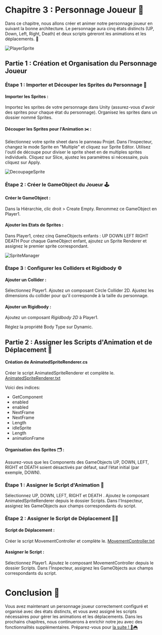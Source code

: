 # Chapitre 3 : Personnage Joueur 🕺
Dans ce chapitre, nous allons créer et animer notre personnage joueur en suivant la bonne architecture. Le personnage aura cinq états distincts (UP, Down, Left, Right, Death) et deux scripts géreront les animations et les déplacements. 🚀

![PlayerSprite](Images/playerSprite.png)

## Partie 1 : Création et Organisation du Personnage Joueur

### Étape 1 : Importer et Découper les Sprites du Personnage 🎨

#### Importer les Sprites :
Importez les sprites de votre personnage dans Unity (assurez-vous d'avoir des sprites pour chaque état du personnage).
Organisez les sprites dans un dossier nommé Sprites.

#### Découper les Sprites pour l'Animation ✂️ :
Sélectionnez votre sprite sheet dans le panneau Projet.
Dans l’Inspecteur, changez le mode Sprite en "Multiple" et cliquez sur Sprite Editor.
Utilisez l'outil de découpe pour diviser le sprite sheet en de multiples sprites individuels.
Cliquez sur Slice, ajustez les paramètres si nécessaire, puis cliquez sur Apply.

![DecoupageSprite](Images/DecoupageSprite.png)

### Étape 2 : Créer le GameObject du Joueur 🕹️

#### Créer le GameObject :
Dans la Hiérarchie, clic droit > Create Empty.
Renommez ce GameObject en Player1.

#### Ajouter les Etats de Sprites :
Dans Player1, créez cinq GameObjects enfants :
UP
DOWN
LEFT
RIGHT
DEATH
Pour chaque GameObject enfant, ajoutez un Sprite Renderer et assignez le premier sprite correspondant.

![SpriteManager](Images/SpriteManager.png)

### Étape 3 : Configurer les Colliders et Rigidbody ⚙️

#### Ajouter un Collider :
Sélectionnez Player1.
Ajoutez un composant Circle Collider 2D.
Ajustez les dimensions du collider pour qu'il corresponde à la taille du personnage.

#### Ajouter un Rigidbody :
Ajoutez un composant *Rigidbody 2D* à Player1.
   
Réglez la propriété Body Type sur Dynamic.

## Partie 2 : Assigner les Scripts d'Animation et de Déplacement 📜

#### Création de AnimatedSpriteRenderer.cs

Créer le script AnimatedSpriteRenderer et complète le.
[AnimatedSpriteRenderer.txt](https://github.com/user-attachments/files/16747384/AnimatedSpriteRenderer.txt)

Voici des indices:
- GetComponent
- enabled
- enabled
- NextFrame
- NextFrame
- Length
- idleSprite
- Length
- animationFrame

#### Organisation des Sprites 🗂️ :
Assurez-vous que les Components des GameObjects UP, DOWN, LEFT, RIGHT et DEATH soient désactivés par défaut, sauf l’état initial (par exemple, DOWN).

### Étape 1 : Assigner le Script d'Animation 🎥

Sélectionnez UP, DOWN, LEFT, RIGHT et DEATH .
Ajoutez le composant AnimatedSpriteRenderer depuis le dossier Scripts.
Dans l'Inspecteur, assignez les GameObjects aux champs correspondants du script.

### Étape 2 : Assigner le Script de Déplacement 🚶‍♂️

#### Script de Déplacement :
Créer le script MovementController et complète le. [MovementController.txt](https://github.com/user-attachments/files/16749228/MovementController.txt)


#### Assigner le Script :
Sélectionnez Player1.
Ajoutez le composant MovementController depuis le dossier Scripts.
Dans l'Inspecteur, assignez les GameObjects aux champs correspondants du script.

# Conclusion 🌟

Vous avez maintenant un personnage joueur correctement configuré et organisé avec des états distincts, et vous avez assigné les scripts nécessaires pour gérer les animations et les déplacements. Dans les prochains chapitres, nous continuerons à enrichir notre jeu avec des fonctionnalités supplémentaires. Préparez-vous pour [la suite ! 🚀🎮](https://github.com/g404-code-gaming/Bomberman2D/blob/main/Création-Du-Jeu/4.Implémentation%20des%20Bombes.md)



